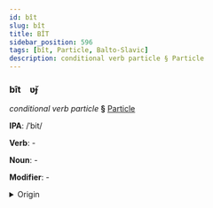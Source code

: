 ```yaml
---
id: bît
slug: bît
title: BÎT
sidebar_position: 596
tags: [bît, Particle, Balto-Slavic]
description: conditional verb particle § Particle
---
```


### bît&emsp;<span kind="abugida">ʋ̆ɟ</span>

*conditional verb particle* **§** [Particle](../../tags/Particle)

**IPA**: /ˈbit/

**Verb**: -

**Noun**: -

**Modifier**: -

<details>
    <summary>Origin</summary>
    Czech být [ˈbiːt]<br/>
    <em>Balto-Slavic Language Family</em>
</details>